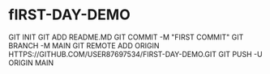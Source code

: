 # fIRST-DAY-DEMO
GIT INIT
GIT ADD README.MD
GIT COMMIT -M "FIRST COMMIT"
GIT BRANCH -M MAIN
GIT REMOTE ADD ORIGIN HTTPS://GITHUB.COM/USER87697534/FIRST-DAY-DEMO.GIT
GIT PUSH -U ORIGIN MAIN
